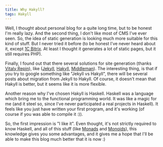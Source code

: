 ```yaml
---
title: Why Hakyll?
tags: Hakyll
---
```



Well, I thought about personal blog for a quite long time, but to be honest I'm
really lazy.  And the second thing, I don't like most of CMS I've ever seen.
So, the idea of static generation is looking much more suitable for this kind of
stuff.  But I never tried it before (to be honest I've never heard about it,
except [1C Bitrix](http://www.bitrixsoft.com/). At least I thought it generates
a lot of static pages, but it still requires PHP).

Finally, I found out that there several solutions for site generation (thanks
[Vitaly Repin](http://www.vrepin.org)), like ([Jekyll][], [Hakyll][],
[Middleman][]).  The interesting thing, is that if you try to google something
like "Jekyll vs Hakyll", there will be several posts about migration from Jekyll
to Hakyll.  Of course, it doesn't mean that Hakyll is better, but it seems like
it is more flexible.

Another reason why I've chosen Hakyll is Haskell.  Haskell was a language which
bring me to the functional programming world.  It was like a magic for me (and
it steel so, since I've never participated a real projects in Haskell).  It
feels like you just have written your first program, and it's working (of course
if you was able to compile it :)).

So, the first impression is "I like it".  Even thought, it's not strictly
required to know Haskell, and all of this stuff (like
[Monads](https://en.wikipedia.org/wiki/Monad_(functional_programming)) and
[Monoids](http://hackage.haskell.org/package/base-4.7.0.1/docs/Data-Monoid.html)),
this knowledge gives you some advantages, and it gives me a hope that I'll be
able to make this blog much better that it is now :)

[Jekyll]: http://jekyllrb.com/
[Hakyll]: http://jaspervdj.be/hakyll/
[Middleman]: https://middlemanapp.com/
